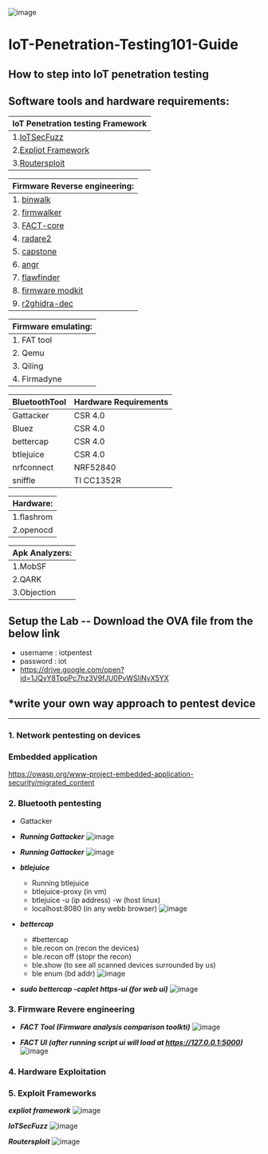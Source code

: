 ![image](https://github.com/V33RU/IoT-Penetration-Testing101-guide/blob/master/git.PNG)


# IoT-Penetration-Testing101-Guide

How to step into IoT penetration testing  
----------------------------------------------------------------------------------------------------------------------
 ## Software tools and hardware requirements:
 
|__IoT Penetration testing Framework__  |
| --------------------------------------|
| 1.[IoTSecFuzz](https://gitlab.com/invuls/iot-projects/iotsecfuzz)			        |
| 2.[Expliot Framework](https://gitlab.com/expliot_framework/expliot)                   |
| 3.[Routersploit](https://github.com/threat9/routersploit)			|


| __Firmware Reverse engineering:__     |
| --------------------------------------|
| 1. [binwalk](https://github.com/ReFirmLabs/binwalk)                            |
| 2. [firmwalker](https://github.com/craigz28/firmwalker)                         |
| 3. [FACT-core](https://github.com/fkie-cad/FACT_core)                          |
| 4. [radare2](https://github.com/radareorg/radare2)                            |
| 5. [capstone](http://www.capstone-engine.org/)                           |
| 6. [angr](https://github.com/angr/angr)                               |
| 7. [flawfinder](https://github.com/david-a-wheeler/flawfinder)                         |
| 8. [firmware modkit](https://github.com/rampageX/firmware-mod-kit)                    |
| 9. [r2ghidra-dec](https://github.com/radareorg/r2ghidra-dec)                       |
 

| __Firmware emulating:__	|
| ------------------------------|
| 1. FAT tool                   |
| 2. Qemu             		|	
| 3. Qiling         		|
| 4. Firmadyne        		|



| __BluetoothTool__ | __Hardware Requirements__ | 
| -------------------|---------------------------|
| Gattacker         | CSR 4.0                   | 
| Bluez             | CSR 4.0                   | 
| bettercap         | CSR 4.0                   |
| btlejuice         | CSR 4.0                   |
| nrfconnect        | NRF52840                  |
| sniffle           | TI CC1352R                |


	
|__Hardware:__	    |
| ------------------|
| 1.flashrom        |
| 2.openocd         |
	
|__Apk Analyzers:__ |
| ------------------|
| 1.MobSF           |
| 2.QARK            | 
| 3.Objection       |

## Setup the Lab -- Download the OVA file from the below link 

- username : iotpentest
- password : iot
- <https://drive.google.com/open?id=1JQvY8TppPc7hz3V9fJU0PvWSIiNvX5YX>

## *write your own way approach to pentest device
--------------------------------------------------------------------------------------------------------------------------

### 1. Network pentesting on devices

### Embedded application
   
   <https://owasp.org/www-project-embedded-application-security/migrated_content>
    
### 2. Bluetooth pentesting
   
  - Gattacker
  
  - ___Running Gattacker___
    ![image](https://github.com/V33RU/Null-Bangalore-IoT-Security-101-workshop/blob/master/null/gattacker/gattacker1.JPG)
    
  - ___Running Gattacker___
    ![image](https://github.com/V33RU/Null-Bangalore-IoT-Security-101-workshop/blob/master/null/gattacker/gattacker2.JPG)
    
   - ___btlejuice___
    
        - Running btlejuice
        - btlejuice-proxy (in vm)
        - btlejuice -u (ip address) -w (host linux)
        - localhost:8080 (in any webb browser)
     ![image](https://github.com/V33RU/Null-Bangalore-IoT-Security-101-workshop/blob/master/null/btlejuice/BTLE-JUICE.png)
    
   - ___bettercap___
        - #bettercap
        - ble.recon on (recon the devices)
        - ble.recon off (stopr the recon)
        - ble.show (to see all scanned devices surrounded by us)
        - ble enum (bd addr)
      ![image](https://github.com/V33RU/Null-Bangalore-IoT-Security-101-workshop/blob/master/null/bettercap/bettercap.png)
           
        
   - ___sudo bettercap -caplet https-ui (for web ui)___
      ![image](https://github.com/V33RU/Null-Bangalore-IoT-Security-101-workshop/blob/master/null/bettercap/Selection_003.png)
  
  
### 3. Firmware Revere engineering
    
   - ___FACT Tool (Firmware analysis comparison toolkti)___
      ![image](https://github.com/V33RU/Null-Bangalore-IoT-Security-101-workshop/blob/master/null/firmware/Selection_003.png)
     
   - ___FACT UI (after running script ui will load at https://127.0.0.1:5000)___
      ![image](https://github.com/V33RU/Null-Bangalore-IoT-Security-101-workshop/blob/master/null/firmware/FACT-UI.png)
         
      
### 4. Hardware Exploitation


### 5. Exploit Frameworks 
	
   ___expliot framework___
    ![image](https://github.com/V33RU/Null-Bangalore-IoT-Security-101-workshop/blob/master/null/exploit%20framework/expliot.JPG)
   
   ___IoTSecFuzz___
    ![image](https://github.com/V33RU/Null-Bangalore-IoT-Security-101-workshop/blob/master/null/exploit%20framework/iotsecfuzz.JPG)
   
   ___Routersploit___
    ![image](https://github.com/V33RU/Null-Bangalore-IoT-Security-101-workshop/blob/master/null/exploit%20framework/routersploit.JPG)

